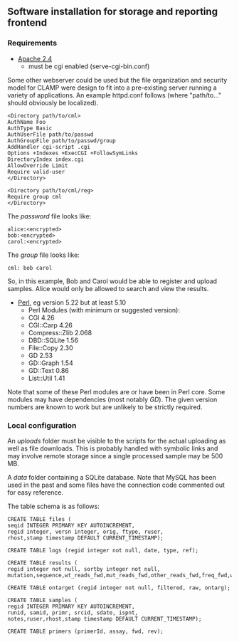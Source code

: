 ## Software installation for storage and reporting frontend

### Requirements
* [Apache 2.4](https://httpd.apache.org)
  * must be cgi enabled (serve-cgi-bin.conf)

Some other webserver could be used but the file organization and
security model for CLAMP were design to fit into a pre-existing
server running a variety of applications. An example httpd.conf
follows (where "path/to..." should obviously be localized).

```
<Directory path/to/cml>
AuthName Foo
AuthType Basic
AuthUserFile path/to/passwd
AuthGroupFile path/to/passwd/group
AddHandler cgi-script .cgi
Options +Indexes +ExecCGI +FollowSymLinks
DirectoryIndex index.cgi
AllowOverride Limit
Require valid-user
</Directory>

<Directory path/to/cml/reg>
Require group cml
</Directory>
```

The _password_ file looks like:
```
alice:<encrypted>
bob:<encrypted>
carol:<encrypted>
```

The _group_ file looks like:
```
cml: bob carol
```

So, in this example, Bob and Carol would be able to register and upload samples.
Alice would only be allowed to search and view the results.


* [Perl](https://www.perl.org), eg version 5.22 but at least 5.10
  * Perl Modules (with minimum or suggested version):
  * CGI 4.26
  * CGI::Carp 4.26
  * Compress::Zlib 2.068
  * DBD::SQLite 1.56
  * File::Copy 2.30
  * GD 2.53
  * GD::Graph 1.54
  * GD::Text 0.86
  * List::Util 1.41

Note that some of these Perl modules are or have been in Perl core.
Some modules may have dependencies (most notably _GD_).
The given version numbers are known to work but are unlikely to be 
strictly required.

### Local configuration

An _uploads_ folder must be visible to the scripts for the actual uploading as well as file downloads. This is probably handled with symbolic links and may involve remote storage since a single processed sample may be 500 MB.

A _data_ folder containing a SQLite database. Note that MySQL has been used in the past and some files have the connection code commented out for easy reference.

The table schema is as follows:
```
CREATE TABLE files (
seqid INTEGER PRIMARY KEY AUTOINCREMENT,
regid integer, versn integer, orig, ftype, ruser,
rhost,stamp timestamp DEFAULT CURRENT_TIMESTAMP);

CREATE TABLE logs (regid integer not null, date, type, ref);

CREATE TABLE results (
regid integer not null, sortby integer not null, mutation,sequence,wt_reads_fwd,mut_reads_fwd,other_reads_fwd,freq_fwd,wt_reads_rev,mut_reads_rev,other_reads_rev,freq_rev,wt_reads,mut_reads,other_reads,freq,detection,routine);

CREATE TABLE ontarget (regid integer not null, filtered, raw, ontarg);

CREATE TABLE samples (
regid INTEGER PRIMARY KEY AUTOINCREMENT,
runid, samid, primr, srcid, sdate, ispnt,
notes,ruser,rhost,stamp timestamp DEFAULT CURRENT_TIMESTAMP);

CREATE TABLE primers (primerId, assay, fwd, rev);

```
